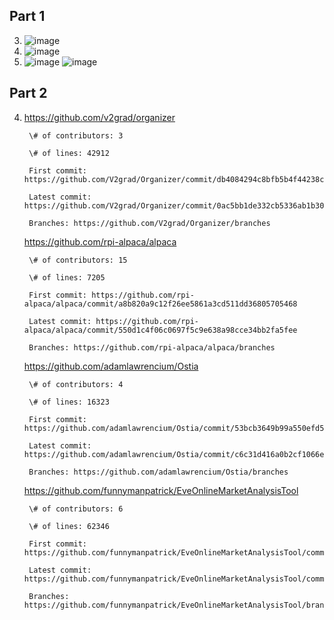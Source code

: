 ## Part 1
3. ![image](https://user-images.githubusercontent.com/46334090/173094587-a2cbff74-eba7-4944-90b2-d65e25c654bf.png)
4. ![image](https://user-images.githubusercontent.com/46334090/173095064-ab793932-68df-468e-95e2-9a5e6743db14.png)
5. ![image](https://user-images.githubusercontent.com/46334090/173107072-d0114200-2408-426c-b070-a55798c0c402.png)
   ![image](https://user-images.githubusercontent.com/46334090/173107110-6453af46-2fe9-4767-a0d1-bb0197652964.png)

## Part 2
4. https://github.com/v2grad/organizer

        \# of contributors: 3

        \# of lines: 42912

        First commit: https://github.com/V2grad/Organizer/commit/db4084294c8bfb5b4f44238cf6f94cdf382cc7db

        Latest commit: https://github.com/V2grad/Organizer/commit/0ac5bb1de332cb5336ab1b3098e282efbbbd415c

        Branches: https://github.com/V2grad/Organizer/branches
     
   https://github.com/rpi-alpaca/alpaca

        \# of contributors: 15

        \# of lines: 7205

        First commit: https://github.com/rpi-alpaca/alpaca/commit/a8b820a9c12f26ee5861a3cd511dd36805705468

        Latest commit: https://github.com/rpi-alpaca/alpaca/commit/550d1c4f06c0697f5c9e638a98cce34bb2fa5fee

        Branches: https://github.com/rpi-alpaca/alpaca/branches
     

   https://github.com/adamlawrencium/Ostia

        \# of contributors: 4

        \# of lines: 16323

        First commit: https://github.com/adamlawrencium/Ostia/commit/53bcb3649b99a550efd593ede918ae170090e85c

        Latest commit: https://github.com/adamlawrencium/Ostia/commit/c6c31d416a0b2cf1066e393e4d8c9b2699d72ff9

        Branches: https://github.com/adamlawrencium/Ostia/branches
     
    https://github.com/funnymanpatrick/EveOnlineMarketAnalysisTool
    
        \# of contributors: 6

        \# of lines: 62346

        First commit: https://github.com/funnymanpatrick/EveOnlineMarketAnalysisTool/commit/90aa5d24e1d6e1fa171d4cd17bc1bd09b7924d83

        Latest commit: https://github.com/funnymanpatrick/EveOnlineMarketAnalysisTool/commit/e762a0128c7dd1a01706988cd7d831d18facecc4

        Branches: https://github.com/funnymanpatrick/EveOnlineMarketAnalysisTool/branches
